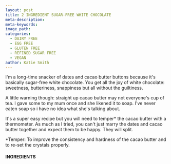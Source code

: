 ```yaml
---
layout: post
title: 2 INGREDIENT SUGAR-FREE WHITE CHOCOLATE
meta-description:
meta-keywords:
image_path:
categories:
  - DAIRY FREE
  - EGG FREE
  - GLUTEN FREE
  - REFINED SUGAR FREE
  - VEGAN
author: Katie Smith
---
```


I'm a long-time snacker of dates and cacao butter buttons because it's basically sugar-free white chocolate. You get all the joy of white chocolate: sweetness, butteriness, snappiness but all without the guiltiness.

A little warning though: straight up cacao butter may not everyone's cup of tea. I gave some to my mum once and she likened it to soap. I've never eaten soap so i have no idea what she's talking about.

It's a super easy recipe but you will need to temper\* the cacao butter with a thermometer. As much as I tried, you can't just marry the dates and cacao butter together and expect them to be happy. They will split.&nbsp;

\*Temper: To improve the consistency and hardness of the cacao butter and to re-set the crystals properly.

#### INGREDIENTS

&nbsp;